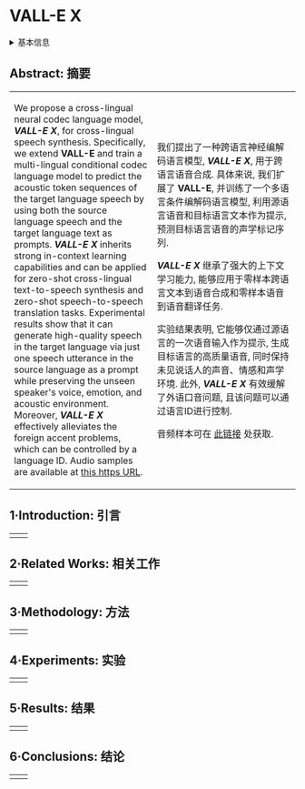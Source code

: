 # VALL-E X

<details>
<summary>基本信息</summary>

- 标题: "Speak Foreign Languages with Your Own Voice: Cross-Lingual Neural Codec Language Modeling"
- 作者:
  - 01 Ziqiang Zhang (张自强) - Microsoft
  - 02 Long Zhou (周龙) - Microsoft
  - 03 Chengyi Wang (王程一) - Microsoft
  - 04 Sanyuan Chen (陈三元) - Microsoft
  - 05 Yu Wu (吴俣) - Microsoft
  - 06 Shujie Liu (刘树杰) - Microsoft
  - 07 Zhuo Chen (陈卓) - Microsoft
  - 08 Yanqing Liu - Microsoft
  - 09 Huaming Wang - Microsoft
  - 10 Jinyu Li (李劲宇) - Microsoft
  - 11 Lei He (何磊) - Microsoft
  - 12 Sheng Zhao (赵胜) - Microsoft
  - 13 Furu Wei (韦福如) - Microsoft
- 链接:
  - [ArXiv](https://arxiv.org/abs/2303.03926)
  - [Publication]()
  - [Github Reproduce](https://github.com/Plachtaa/VALL-E-X)
  - [Demo](https://aka.ms/vallex)
- 文件:
  - [ArXiv](../_PDF/2303.03926v1__VALL-E_X__Speak_Foreign_Languages_with_Your_Own_Voice_Cross-Lingual_Neural_Codec_Language_Modeling.pdf)
  - [Publication] #TODO

</details>

## Abstract: 摘要

<table><tr><td width="50%">

We propose a cross-lingual neural codec language model, ***VALL-E X***, for cross-lingual speech synthesis.
Specifically, we extend **VALL-E** and train a multi-lingual conditional codec language model to predict the acoustic token sequences of the target language speech by using both the source language speech and the target language text as prompts.
***VALL-E X*** inherits strong in-context learning capabilities and can be applied for zero-shot cross-lingual text-to-speech synthesis and zero-shot speech-to-speech translation tasks.
Experimental results show that it can generate high-quality speech in the target language via just one speech utterance in the source language as a prompt while preserving the unseen speaker's voice, emotion, and acoustic environment.
Moreover, ***VALL-E X*** effectively alleviates the foreign accent problems, which can be controlled by a language ID.
Audio samples are available at [this https URL](https://aka.ms/vallex).

</td><td>

我们提出了一种跨语言神经编解码语言模型, ***VALL-E X***, 用于跨语言语音合成.
具体来说, 我们扩展了 **VALL-E**, 并训练了一个多语言条件编解码语言模型, 利用源语言语音和目标语言文本作为提示, 预测目标语言语音的声学标记序列.

***VALL-E X*** 继承了强大的上下文学习能力, 能够应用于零样本跨语言文本到语音合成和零样本语音到语音翻译任务.

实验结果表明, 它能够仅通过源语言的一次语音输入作为提示, 生成目标语言的高质量语音, 同时保持未见说话人的声音、情感和声学环境.
此外, ***VALL-E X*** 有效缓解了外语口音问题, 且该问题可以通过语言ID进行控制.

音频样本可在 [此链接](https://aka.ms/vallex) 处获取.

</td></tr></table>

## 1·Introduction: 引言

<table><tr><td width="50%">

</td></tr></table>

## 2·Related Works: 相关工作

<table><tr><td width="50%">

</td></tr></table>

## 3·Methodology: 方法

<table><tr><td width="50%">

</td></tr></table>

## 4·Experiments: 实验

<table><tr><td width="50%">

</td></tr></table>

## 5·Results: 结果

<table><tr><td width="50%">

</td></tr></table>

## 6·Conclusions: 结论

<table><tr><td width="50%">

</td></tr></table>
